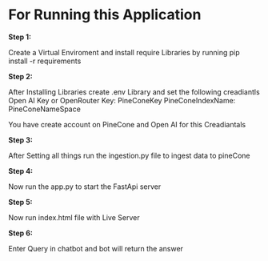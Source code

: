 # For Running this Application
<strong>Step 1:</strong> <p>Create a Virtual Enviroment and install require Libraries by running pip install -r requirements</p>
<strong>Step 2:</strong> <p>After Installing Libraries create .env Library and set the following creadiantls 
Open AI Key or OpenRouter Key:
PineConeKey
PineConeIndexName:
PineConeNameSpace


You have create account on PineCone and Open AI for this Creadiantals
</p>
<strong>Step 3:</strong> <p>After Setting all things run the ingestion.py file to ingest data to pineCone</p>
<strong>Step 4:</strong> <p>Now run the app.py to start the FastApi server</p>
<strong>Step 5:</strong> <p>Now run index.html file with Live Server</p>
<strong>Step 6:</strong> <p>Enter Query in chatbot and bot will return the answer</p>